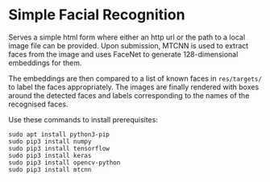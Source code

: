 # Simple Facial Recognition

Serves a simple html form where either an http url or the path to a local image file can be provided. Upon submission, MTCNN is used to extract faces from the image and uses FaceNet to generate 128-dimensional embeddings for them.

The embeddings are then compared to a list of known faces in `res/targets/` to label the faces appropriately. The images are finally rendered with boxes around the detected faces and labels corresponding to the names of the recognised faces.

Use these commands to install prerequisites:
```
sudo apt install python3-pip
sudo pip3 install numpy
sudo pip3 install tensorflow
sudo pip3 install keras
sudo pip3 install opencv-python
sudo pip3 install mtcnn
```
















